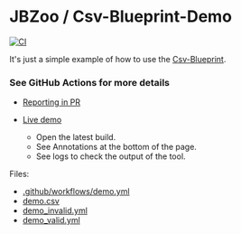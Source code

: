# JBZoo / Csv-Blueprint-Demo

[![CI](https://github.com/JBZoo/Csv-Blueprint-Demo/actions/workflows/demo.yml/badge.svg?branch=master)](https://github.com/JBZoo/Csv-Blueprint-Demo/actions/workflows/demo.yml?query=branch%3Amaster)

It's just a simple example of how to use the [Csv-Blueprint](https://github.com/JBZoo/Csv-Blueprint).

### See GitHub Actions for more details

* [Reporting in PR](https://github.com/JBZoo/Csv-Blueprint-Demo/pull/1/files)

* [Live demo](https://github.com/JBZoo/Csv-Blueprint-Demo/actions/workflows/demo.yml?query=branch%3Amaster)
  * Open the latest build.
  * See Annotations at the bottom of the page.
  * See logs to check the output of the tool.

Files:
 * [.github/workflows/demo.yml](.github/workflows/demo.yml)
 * [demo.csv](files/demo.csv)
 * [demo_invalid.yml](files/demo_invalid.yml)
 * [demo_valid.yml](files/demo_valid.yml)
